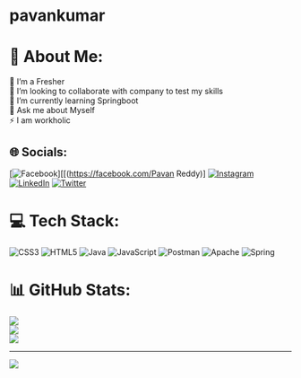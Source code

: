 # pavankumar

# 💫 About Me:
🔭 I’m a Fresher<br>👯 I’m looking to collaborate with company to test my skills<br>🌱 I’m currently learning Springboot<br>💬 Ask me about Myself<br>⚡ I am workholic


## 🌐 Socials:
[![Facebook](https://img.shields.io/badge/Facebook-%231877F2.svg?logo=Facebook&logoColor=white)][[(https://facebook.com/Pavan Reddy)] [![Instagram](https://img.shields.io/badge/Instagram-%23E4405F.svg?logo=Instagram&logoColor=white)](https://instagram.com/pavanreddy_muli) [![LinkedIn](https://img.shields.io/badge/LinkedIn-%230077B5.svg?logo=linkedin&logoColor=white)](https://linkedin.com/in/pavan-kumar-6621101b4) [![Twitter](https://img.shields.io/badge/Twitter-%231DA1F2.svg?logo=Twitter&logoColor=white)](https://twitter.com/pavan_reddy000) 

# 💻 Tech Stack:
![CSS3](https://img.shields.io/badge/css3-%231572B6.svg?style=for-the-badge&logo=css3&logoColor=white) ![HTML5](https://img.shields.io/badge/html5-%23E34F26.svg?style=for-the-badge&logo=html5&logoColor=white) ![Java](https://img.shields.io/badge/java-%23ED8B00.svg?style=for-the-badge&logo=java&logoColor=white) ![JavaScript](https://img.shields.io/badge/javascript-%23323330.svg?style=for-the-badge&logo=javascript&logoColor=%23F7DF1E) ![Postman](https://img.shields.io/badge/Postman-FF6C37?style=for-the-badge&logo=postman&logoColor=white) ![Apache](https://img.shields.io/badge/apache-%23D42029.svg?style=for-the-badge&logo=apache&logoColor=white) ![Spring](https://img.shields.io/badge/spring-%236DB33F.svg?style=for-the-badge&logo=spring&logoColor=white)
# 📊 GitHub Stats:
![](https://github-readme-stats.vercel.app/api?username=pavan6301&theme=dark&hide_border=false&include_all_commits=true&count_private=true)<br/>
![](https://github-readme-streak-stats.herokuapp.com/?user=pavan6301&theme=dark&hide_border=false)<br/>
![](https://github-readme-stats.vercel.app/api/top-langs/?username=pavan6301&theme=dark&hide_border=false&include_all_commits=true&count_private=true&layout=compact)

---
[![](https://visitcount.itsvg.in/api?id=pavan6301&icon=0&color=0)](https://visitcount.itsvg.in)

<!-- Proudly created with GPRM ( https://gprm.itsvg.in ) -->
